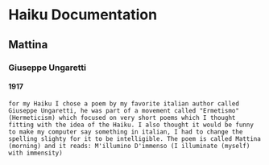 # Haiku Documentation 
## Mattina
### Giuseppe Ungaretti 
#### 1917 

`for my Haiku I chose a poem by my favorite italian author called Giuseppe Ungaretti, he was part of a movement called "Ermetismo" (Hermeticism) which focused on very short poems which I thought fitting with the idea of the Haiku. I also thought it would be funny to make my computer say something in italian, I had to change the spelling slighty for it to be intelligible. The poem is called Mattina (morning) and it reads: M'illumino D'immenso (I illuminate (myself) with immensity)`